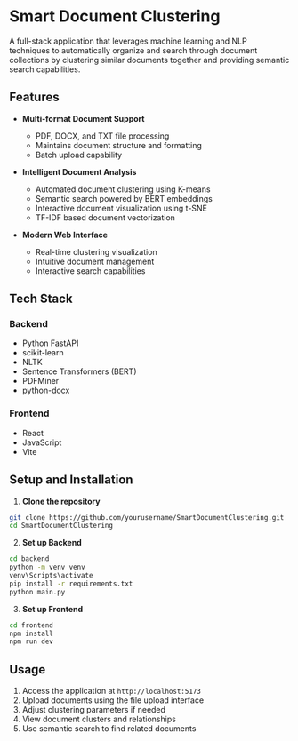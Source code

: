 # Smart Document Clustering

A full-stack application that leverages machine learning and NLP techniques to automatically organize and search through document collections by clustering similar documents together and providing semantic search capabilities.

## Features

- **Multi-format Document Support**
  - PDF, DOCX, and TXT file processing
  - Maintains document structure and formatting
  - Batch upload capability

- **Intelligent Document Analysis**
  - Automated document clustering using K-means
  - Semantic search powered by BERT embeddings
  - Interactive document visualization using t-SNE
  - TF-IDF based document vectorization

- **Modern Web Interface**
  - Real-time clustering visualization
  - Intuitive document management
  - Interactive search capabilities

## Tech Stack

### Backend
- Python FastAPI
- scikit-learn
- NLTK
- Sentence Transformers (BERT)
- PDFMiner
- python-docx

### Frontend
- React
- JavaScript
- Vite

## Setup and Installation

1. **Clone the repository**
```bash
git clone https://github.com/yourusername/SmartDocumentClustering.git
cd SmartDocumentClustering
```

2. **Set up Backend**
```bash
cd backend
python -m venv venv
venv\Scripts\activate
pip install -r requirements.txt
python main.py
```

3. **Set up Frontend**
```bash
cd frontend
npm install
npm run dev
```

## Usage

1. Access the application at `http://localhost:5173`
2. Upload documents using the file upload interface
3. Adjust clustering parameters if needed
4. View document clusters and relationships
5. Use semantic search to find related documents
